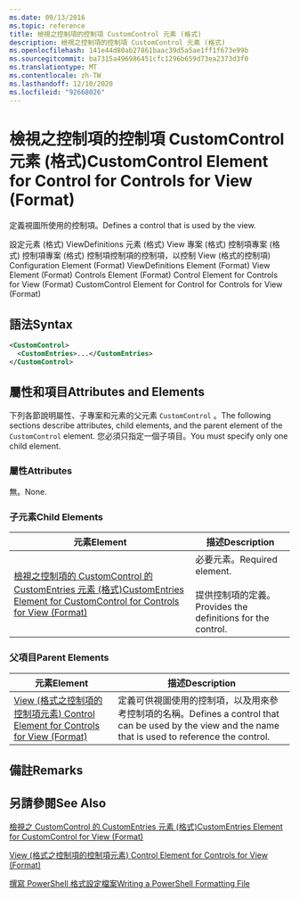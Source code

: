 ```yaml
---
ms.date: 09/13/2016
ms.topic: reference
title: 檢視之控制項的控制項 CustomControl 元素 (格式)
description: 檢視之控制項的控制項 CustomControl 元素 (格式)
ms.openlocfilehash: 141e44d80ab27861baac39d5a5ae1ff1f673e99b
ms.sourcegitcommit: ba7315a496986451cfc1296b659d73ea2373d3f0
ms.translationtype: MT
ms.contentlocale: zh-TW
ms.lasthandoff: 12/10/2020
ms.locfileid: "92668026"
---
```

# <a name="customcontrol-element-for-control-for-controls-for-view-format"></a><span data-ttu-id="a758f-103">檢視之控制項的控制項 CustomControl 元素 (格式)</span><span class="sxs-lookup"><span data-stu-id="a758f-103">CustomControl Element for Control for Controls for View (Format)</span></span>

<span data-ttu-id="a758f-104">定義視圖所使用的控制項。</span><span class="sxs-lookup"><span data-stu-id="a758f-104">Defines a control that is used by the view.</span></span>

<span data-ttu-id="a758f-105">設定元素 (格式) ViewDefinitions 元素 (格式) View 專案 (格式) 控制項專案 (格式) 控制項專案 (格式) 控制項控制項的控制項，以控制 View (格式的控制項) </span><span class="sxs-lookup"><span data-stu-id="a758f-105">Configuration Element (Format) ViewDefinitions Element (Format) View Element (Format) Controls Element (Format) Control Element for Controls for View (Format) CustomControl Element for Control for Controls for View (Format)</span></span>

## <a name="syntax"></a><span data-ttu-id="a758f-106">語法</span><span class="sxs-lookup"><span data-stu-id="a758f-106">Syntax</span></span>

```xml
<CustomControl>
  <CustomEntries>...</CustomEntries>
</CustomControl>
```

## <a name="attributes-and-elements"></a><span data-ttu-id="a758f-107">屬性和項目</span><span class="sxs-lookup"><span data-stu-id="a758f-107">Attributes and Elements</span></span>

<span data-ttu-id="a758f-108">下列各節說明屬性、子專案和元素的父元素 `CustomControl` 。</span><span class="sxs-lookup"><span data-stu-id="a758f-108">The following sections describe attributes, child elements, and the parent element of the `CustomControl` element.</span></span> <span data-ttu-id="a758f-109">您必須只指定一個子項目。</span><span class="sxs-lookup"><span data-stu-id="a758f-109">You must specify only one child element.</span></span>

### <a name="attributes"></a><span data-ttu-id="a758f-110">屬性</span><span class="sxs-lookup"><span data-stu-id="a758f-110">Attributes</span></span>

<span data-ttu-id="a758f-111">無。</span><span class="sxs-lookup"><span data-stu-id="a758f-111">None.</span></span>

### <a name="child-elements"></a><span data-ttu-id="a758f-112">子元素</span><span class="sxs-lookup"><span data-stu-id="a758f-112">Child Elements</span></span>

|<span data-ttu-id="a758f-113">元素</span><span class="sxs-lookup"><span data-stu-id="a758f-113">Element</span></span>|<span data-ttu-id="a758f-114">描述</span><span class="sxs-lookup"><span data-stu-id="a758f-114">Description</span></span>|
|-------------|-----------------|
|[<span data-ttu-id="a758f-115">檢視之控制項的 CustomControl 的 CustomEntries 元素 (格式)</span><span class="sxs-lookup"><span data-stu-id="a758f-115">CustomEntries Element for CustomControl for Controls for View (Format)</span></span>](./customentries-element-for-customcontrol-for-controls-for-view-format.md)|<span data-ttu-id="a758f-116">必要元素。</span><span class="sxs-lookup"><span data-stu-id="a758f-116">Required element.</span></span><br /><br /> <span data-ttu-id="a758f-117">提供控制項的定義。</span><span class="sxs-lookup"><span data-stu-id="a758f-117">Provides the definitions for the control.</span></span>|

### <a name="parent-elements"></a><span data-ttu-id="a758f-118">父項目</span><span class="sxs-lookup"><span data-stu-id="a758f-118">Parent Elements</span></span>

|<span data-ttu-id="a758f-119">元素</span><span class="sxs-lookup"><span data-stu-id="a758f-119">Element</span></span>|<span data-ttu-id="a758f-120">描述</span><span class="sxs-lookup"><span data-stu-id="a758f-120">Description</span></span>|
|-------------|-----------------|
|[<span data-ttu-id="a758f-121">View (格式之控制項的控制項元素) </span><span class="sxs-lookup"><span data-stu-id="a758f-121">Control Element for Controls for View (Format)</span></span>](./control-element-for-controls-for-view-format.md)|<span data-ttu-id="a758f-122">定義可供視圖使用的控制項，以及用來參考控制項的名稱。</span><span class="sxs-lookup"><span data-stu-id="a758f-122">Defines a control that can be used by the view and the name that is used to reference the control.</span></span>|

## <a name="remarks"></a><span data-ttu-id="a758f-123">備註</span><span class="sxs-lookup"><span data-stu-id="a758f-123">Remarks</span></span>

## <a name="see-also"></a><span data-ttu-id="a758f-124">另請參閱</span><span class="sxs-lookup"><span data-stu-id="a758f-124">See Also</span></span>

[<span data-ttu-id="a758f-125">檢視之 CustomControl 的 CustomEntries 元素 (格式)</span><span class="sxs-lookup"><span data-stu-id="a758f-125">CustomEntries Element for CustomControl for View (Format)</span></span>](./customentries-element-for-customcontrol-for-controls-for-configuration-format.md)

[<span data-ttu-id="a758f-126">View (格式之控制項的控制項元素) </span><span class="sxs-lookup"><span data-stu-id="a758f-126">Control Element for Controls for View (Format)</span></span>](./control-element-for-controls-for-view-format.md)

[<span data-ttu-id="a758f-127">撰寫 PowerShell 格式設定檔案</span><span class="sxs-lookup"><span data-stu-id="a758f-127">Writing a PowerShell Formatting File</span></span>](./writing-a-powershell-formatting-file.md)
